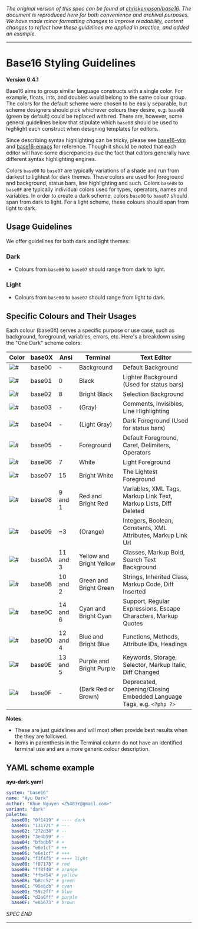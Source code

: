 _The original version of this spec can be found at [chriskempson/base16](https://github.com/chriskempson/base16/blob/main/styling.md). The document is reproduced here for both convenience and archival purposes. We have made minor formatting changes to improve readability, content changes to reflect how these guidelines are applied in practice, and added an example._

---

# Base16 Styling Guidelines
**Version 0.4.1**

Base16 aims to group similar language constructs with a single color. For example, floats, ints, and doubles would belong to the same colour group. The colors for the default scheme were chosen to be easily separable, but scheme designers should pick whichever colours they desire, e.g. `base0B` (green by default) could be replaced with red. There are, however, some general guidelines below that stipulate which `base0B` should be used to highlight each construct when designing templates for editors.

Since describing syntax highlighting can be tricky, please see [base16-vim](https://github.com/tinted-theming/base16-vim/) and [base16-emacs](https://github.com/tinted-theming/base16-emacs/) for reference. Though it should be noted that each editor will have some discrepancies due the fact that editors generally have different syntax highlighting engines.

Colors `base00` to `base07` are typically variations of a shade and run from darkest to lightest for dark themes. These colors are used for foreground and background, status bars, line highlighting and such. Colors `base08` to `base0F` are typically individual colors used for types, operators, names and variables. In order to create a dark scheme, colors `base00` to `base07` should span from dark to light. For a light scheme, these colours should span from light to dark.

## Usage Guidelines

We offer guidelines for both dark and light themes:

### Dark

- Colours from `base00` to `base07` should range from dark to light.

### Light

- Colours from `base00` to `base07` should range from light to dark.

## Specific Colours and Their Usages

  Each colour (base0X) serves a specific purpose or use case, such as background, foreground, variables, errors, etc. Here's a breakdown using the "One Dark" scheme colors:

| Color                                              | base0X | Ansi     | Terminal                 | Text Editor |
| -------------------------------------------------- | ------ | -------- | ------------------------ | ----------- |
| ![#](https://placehold.it/25/282c34/000000?text=+) | base00 | -        | Background               | Default Background |
| ![#](https://placehold.it/25/3f4451/000000?text=+) | base01 | 0        | Black                    | Lighter Background (Used for status bars) |
| ![#](https://placehold.it/25/4f5666/000000?text=+) | base02 | 8        | Bright Black             | Selection Background |
| ![#](https://placehold.it/25/545862/000000?text=+) | base03 | -        | (Gray)                   | Comments, Invisibles, Line Highlighting |
| ![#](https://placehold.it/25/9196a1/000000?text=+) | base04 | -        | (Light Gray)             | Dark Foreground (Used for status bars) |
| ![#](https://placehold.it/25/abb2bf/000000?text=+) | base05 | -        | Foreground               | Default Foreground, Caret, Delimiters, Operators |
| ![#](https://placehold.it/25/e6e6e6/000000?text=+) | base06 | 7        | White                    | Light Foreground |
| ![#](https://placehold.it/25/ffffff/000000?text=+) | base07 | 15       | Bright White             | The Lightest Foreground |
| ![#](https://placehold.it/25/e06c75/000000?text=+) | base08 | 9 and 1  | Red and Bright Red       | Variables, XML Tags, Markup Link Text, Markup Lists, Diff Deleted |
| ![#](https://placehold.it/25/d19a66/000000?text=+) | base09 | ~3       | (Orange)                 | Integers, Boolean, Constants, XML Attributes, Markup Link Url |
| ![#](https://placehold.it/25/e5c07b/000000?text=+) | base0A | 11 and 3 | Yellow and Bright Yellow | Classes, Markup Bold, Search Text Background |
| ![#](https://placehold.it/25/98c379/000000?text=+) | base0B | 10 and 2 | Green and Bright Green   | Strings, Inherited Class, Markup Code, Diff Inserted |
| ![#](https://placehold.it/25/56b6c2/000000?text=+) | base0C | 14 and 6 | Cyan and Bright Cyan     | Support, Regular Expressions, Escape Characters, Markup Quotes |
| ![#](https://placehold.it/25/61afef/000000?text=+) | base0D | 12 and 4 | Blue and Bright Blue     | Functions, Methods, Attribute IDs, Headings |
| ![#](https://placehold.it/25/c678dd/000000?text=+) | base0E | 13 and 5 | Purple and Bright Purple | Keywords, Storage, Selector, Markup Italic, Diff Changed |
| ![#](https://placehold.it/25/be5046/000000?text=+) | base0F | -        | (Dark Red or Brown)      | Deprecated, Opening/Closing Embedded Language Tags, e.g. `<?php ?>` |

**Notes**:

- These are just guidelines and will most often provide best results when the they are followed.
- Items in parenthesis in the Terminal column do not have an identified terminal use and are a more generic colour description.

## YAML scheme example

**ayu-dark.yaml**

```yaml
system: "base16"
name: "Ayu Dark"
author: "Khue Nguyen <Z5483Y@gmail.com>"
variant: "dark"
palette:
  base00: "0f1419" # ---- dark
  base01: "131721" # ---
  base02: "272d38" # --
  base03: "3e4b59" # -
  base04: "bfbdb6" # +
  base05: "e6e1cf" # ++
  base06: "e6e1cf" # +++
  base07: "f3f4f5" # ++++ light
  base08: "f07178" # red
  base09: "ff8f40" # orange
  base0A: "ffb454" # yellow
  base0B: "b8cc52" # green
  base0C: "95e6cb" # cyan
  base0D: "59c2ff" # blue
  base0E: "d2a6ff" # purple
  base0F: "e6b673" # brown
```

_SPEC END_

---

